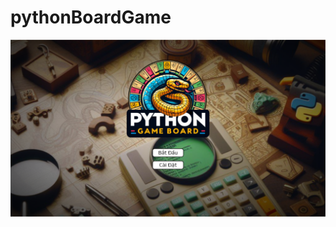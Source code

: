 # pythonBoardGame
![alt text](Image/ScreenShot/Screenshot%202024-05-03%20181917.png "ScreenShoot HomeScene")